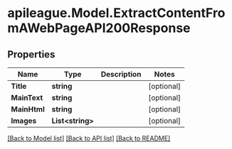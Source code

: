 # apileague.Model.ExtractContentFromAWebPageAPI200Response

## Properties

Name | Type | Description | Notes
------------ | ------------- | ------------- | -------------
**Title** | **string** |  | [optional] 
**MainText** | **string** |  | [optional] 
**MainHtml** | **string** |  | [optional] 
**Images** | **List&lt;string&gt;** |  | [optional] 

[[Back to Model list]](../README.md#documentation-for-models) [[Back to API list]](../README.md#documentation-for-api-endpoints) [[Back to README]](../README.md)


